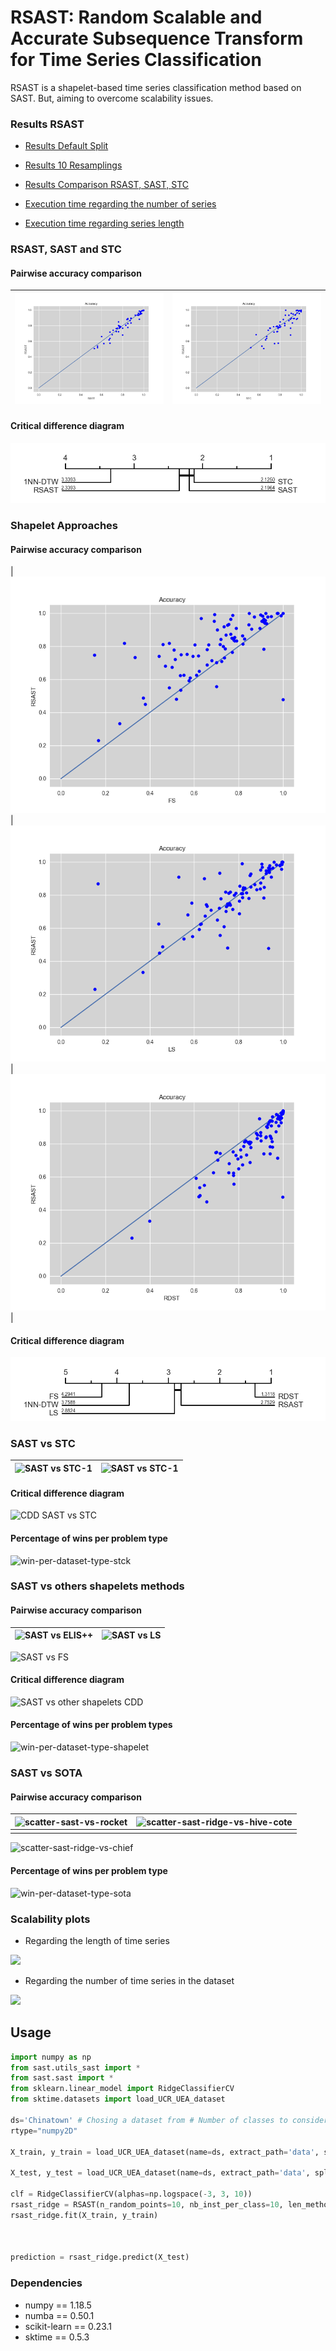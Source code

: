 # RSAST: Random Scalable and Accurate Subsequence Transform for Time Series Classification

RSAST is a shapelet-based time series classification method based on SAST. But, aiming to overcome scalability issues. 



### Results RSAST

- [Results Default Split](./ExperimentationRSAST/results_default_split.csv)

- [Results 10 Resamplings](./ExperimentationRSAST/results_10resampling.csv)

- [Results Comparison RSAST, SAST, STC](./ExperimentationRSAST/results_comparison_rsast.csv)

- [Execution time regarding the number of series](./ExperimentationRSAST/results_comparison_accuracy/df_overall_comparison_scalability_number_of_seriesLR.csv)

- [Execution time regarding series length](./ExperimentationRSAST/results_comparison_accuracy/df_overall_comparison_scalability_series_length.csv)



### RSAST, SAST and STC

#### Pairwise accuracy comparison

| ![](./ExperimentationRSAST/images_one_vs_one_comparison/RSASTvsSAST.png) | ![](./ExperimentationRSAST/images_one_vs_one_comparison/RSASTvsSTC.png) |
| -------------------------------------------------- | ---------------------------------------------------- |

#### Critical difference diagram

![](./ExperimentationRSAST/images_cd_diagram/comparison_rsast_sast_stc.png)

### Shapelet Approaches

#### Pairwise accuracy comparison

| ![](./ExperimentationRSAST/images_one_vs_one_comparison/RSASTvsFS.png) | ![](./ExperimentationRSAST/images_one_vs_one_comparison/RSASTvsLS.png) | ![](./ExperimentationRSAST/images_one_vs_one_comparison/RSASTvsRDST.png) |

#### Critical difference diagram

![](./ExperimentationRSAST/images_cd_diagram/comparison_shapelet_methods.png)

### SAST vs STC

| ![SAST vs STC-1](images/scatter-sast-stc1.png) | ![SAST vs STC-1](images/scatter-sast-stc.png) |
| ---------------------------------------------- | --------------------------------------------- |

#### Critical difference diagram

![CDD SAST vs STC](images/cdd-sast-stck.png)

#### Percentage of wins per problem type

![win-per-dataset-type-stck](images/win-per-dataset-type-stck.png)

### SAST vs others shapelets methods

#### Pairwise accuracy comparison

| ![SAST vs ELIS++](images/scatter-sast-elis++.png) | ![SAST vs LS](images/scatter-sast-ls.png) |
| ------------------------------------------------- | ----------------------------------------- |

![SAST vs FS](images/scatter-sast-fs.png)

#### Critical difference diagram

![SAST vs other shapelets CDD](images/cdd-sast-vs-others-shapelet.png)

#### Percentage of wins per problem types

![win-per-dataset-type-shapelet](images/win-per-dataset-type-shapelet.png)

### SAST vs SOTA

#### Pairwise accuracy comparison

| ![scatter-sast-vs-rocket](images/scatter-sast-vs-rocket.jpg) | ![scatter-sast-ridge-vs-hive-cote](images/scatter-sast-ridge-vs-hive-cote.jpg) |
| ------------------------------------------------------------ | ------------------------------------------------------------ |
|                                                              |                                                              |

![scatter-sast-ridge-vs-chief](images/scatter-sast-ridge-vs-chief.jpg)

#### Percentage of wins per problem type


![win-per-dataset-type-sota](./images/win-per-dataset-type-sota.png)


### Scalability plots

- Regarding the length of time series

![](images/line-scalability-series-length.jpg)

- Regarding the number of time series in the dataset

![](images/line-scalability-nb-series.jpg)

## Usage

```python
import numpy as np
from sast.utils_sast import *
from sast.sast import *
from sklearn.linear_model import RidgeClassifierCV
from sktime.datasets import load_UCR_UEA_dataset

ds='Chinatown' # Chosing a dataset from # Number of classes to consider
rtype="numpy2D"

X_train, y_train = load_UCR_UEA_dataset(name=ds, extract_path='data', split="train", return_type=rtype)

X_test, y_test = load_UCR_UEA_dataset(name=ds, extract_path='data', split="test", return_type=rtype)

clf = RidgeClassifierCV(alphas=np.logspace(-3, 3, 10))
rsast_ridge = RSAST(n_random_points=10, nb_inst_per_class=10, len_method="both")
rsast_ridge.fit(X_train, y_train)



prediction = rsast_ridge.predict(X_test)
```

### Dependencies

- numpy == 1.18.5
- numba == 0.50.1
- scikit-learn == 0.23.1
- sktime == 0.5.3

